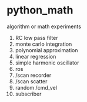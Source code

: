 # python_math
algorithm or math experiments

1. RC low pass filter  
2. monte carlo integration  
3. polynomial approximation  
  1. linear regression  
4. simple harmonic oscillator  
5. ros  
  1. /scan recorder  
  2. /scan scatter  
  3. random /cmd_vel  
  4. subscriber  
